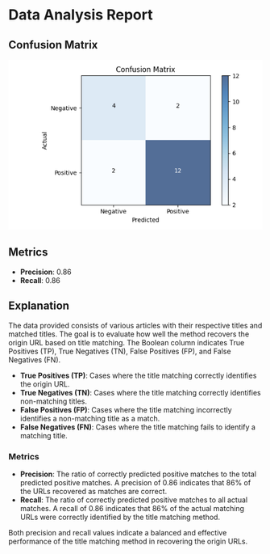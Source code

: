 
# Data Analysis Report

## Confusion Matrix
![Confusion Matrix](confusion_matrix.png)

## Metrics
- **Precision**: 0.86
- **Recall**: 0.86


## Explanation
The data provided consists of various articles with their respective titles and matched titles. The goal is to evaluate how well the method recovers the origin URL based on title matching. The Boolean column indicates True Positives (TP), True Negatives (TN), False Positives (FP), and False Negatives (FN).

- **True Positives (TP)**: Cases where the title matching correctly identifies the origin URL.
- **True Negatives (TN)**: Cases where the title matching correctly identifies non-matching titles.
- **False Positives (FP)**: Cases where the title matching incorrectly identifies a non-matching title as a match.
- **False Negatives (FN)**: Cases where the title matching fails to identify a matching title.

### Metrics
- **Precision**: The ratio of correctly predicted positive matches to the total predicted positive matches. A precision of 0.86 indicates that 86% of the URLs recovered as matches are correct.
- **Recall**: The ratio of correctly predicted positive matches to all actual matches. A recall of 0.86 indicates that 86% of the actual matching URLs were correctly identified by the title matching method.

Both precision and recall values indicate a balanced and effective performance of the title matching method in recovering the origin URLs.
